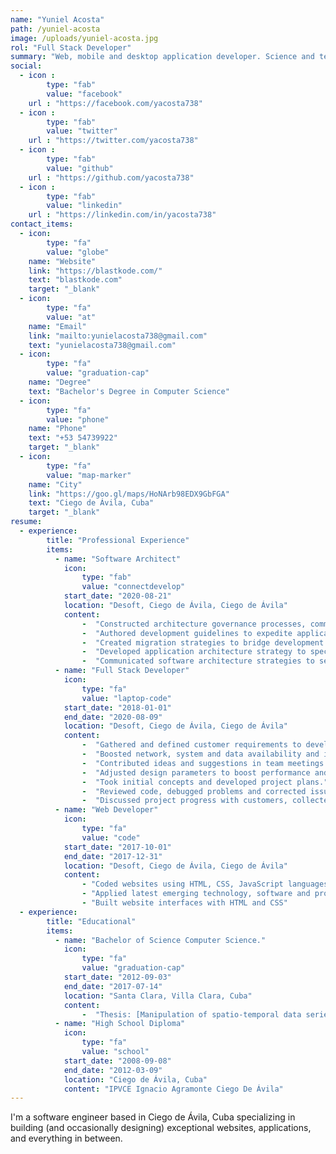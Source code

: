 ```yaml
---
name: "Yuniel Acosta"
path: /yuniel-acosta
image: /uploads/yuniel-acosta.jpg
rol: "Full Stack Developer"
summary: "Web, mobile and desktop application developer. Science and technology enthusiast. More than [-YEAR-{2017}] years of experience in the software industry."
social:
  - icon : 
        type: "fab" 
        value: "facebook" 
    url : "https://facebook.com/yacosta738"
  - icon : 
        type: "fab" 
        value: "twitter" 
    url : "https://twitter.com/yacosta738"
  - icon : 
        type: "fab" 
        value: "github" 
    url : "https://github.com/yacosta738"
  - icon : 
        type: "fab"
        value: "linkedin"
    url : "https://linkedin.com/in/yacosta738"
contact_items:
  - icon: 
        type: "fa"
        value: "globe"
    name: "Website"
    link: "https://blastkode.com/"
    text: "blastkode.com"
    target: "_blank"
  - icon: 
        type: "fa"
        value: "at"
    name: "Email"
    link: "mailto:yunielacosta738@gmail.com"
    text: "yunielacosta738@gmail.com"
  - icon: 
        type: "fa"
        value: "graduation-cap"
    name: "Degree"
    text: "Bachelor's Degree in Computer Science"
  - icon: 
        type: "fa"
        value: "phone"
    name: "Phone"
    text: "+53 54739922"
    target: "_blank"
  - icon: 
        type: "fa"
        value: "map-marker"
    name: "City"
    link: "https://goo.gl/maps/HoNArb98EDX9GbFGA"
    text: "Ciego de Ávila, Cuba"
    target: "_blank"
resume:
  - experience:
        title: "Professional Experience"
        items:
          - name: "Software Architect"
            icon: 
                type: "fab"
                value: "connectdevelop"
            start_date: "2020-08-21"
            location: "Desoft, Ciego de Ávila, Ciego de Ávila"
            content:
                -  "Constructed architecture governance processes, communicating parameters to development staff during adoption training."
                -  "Authored development guidelines to expedite application design efforts through ready-made frameworks."
                -  "Created migration strategies to bridge development gaps between existing software architecture and future updates."
                -  "Developed application architecture strategy to specifically align with employer business goals."
                -  "Communicated software architecture strategies to senior leadership and third-party business leaders." 
          - name: "Full Stack Developer"
            icon:
                type: "fa"
                value: "laptop-code"
            start_date: "2018-01-01"
            end_date: "2020-08-09"
            location: "Desoft, Ciego de Ávila, Ciego de Ávila"
            content:
                -  "Gathered and defined customer requirements to develop clear specifications for project plans."
                -  "Boosted network, system and data availability and integrity through preventive maintenance and upgrades."
                -  "Contributed ideas and suggestions in team meetings and delivered updates on deadlines, designs and enhancements."
                -  "Adjusted design parameters to boost performance and incorporate new features."
                -  "Took initial concepts and developed project plans."
                -  "Reviewed code, debugged problems and corrected issues."
                -  "Discussed project progress with customers, collected feedback on different stages and directly addressed concerns."
          - name: "Web Developer"
            icon: 
                type: "fa"
                value: "code"
            start_date: "2017-10-01"
            end_date: "2017-12-31"
            location: "Desoft, Ciego de Ávila, Ciego de Ávila"
            content:
                - "Coded websites using HTML, CSS, JavaScript languages with frameworks like VueJS."
                - "Applied latest emerging technology, software and project application trends to update and maintain site applicability."
                - "Built website interfaces with HTML and CSS"
  - experience:
        title: "Educational"
        items:
          - name: "Bachelor of Science Computer Science."
            icon: 
                type: "fa"
                value: "graduation-cap"
            start_date: "2012-09-03"
            end_date: "2017-07-14"
            location: "Santa Clara, Villa Clara, Cuba"
            content:
                -  "Thesis: [Manipulation of spatio-temporal data series using scientific and geographic data formats in R](https://dspace.uclv.edu.cu/handle/123456789/9227)"
          - name: "High School Diploma"   
            icon: 
                type: "fa"
                value: "school"
            start_date: "2008-09-08"
            end_date: "2012-03-09"
            location: "Ciego de Ávila, Cuba"
            content: "IPVCE Ignacio Agramonte Ciego De Ávila"
---
```


I'm a software engineer based in Ciego de Ávila, Cuba specializing in building (and occasionally designing) exceptional websites, applications, and everything in between.
